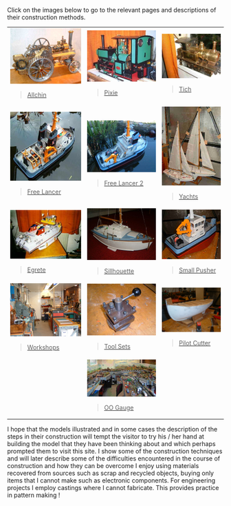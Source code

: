 Click on the images below to go to the relevant pages and descriptions of their construction methods.

<div align="center" class="image-table">
	<table>
		<tr>
			<td class="col3">
				<a href="buildallchin/index.html">
					<img src="/assets/jmm/afinishedallchin.jpg">
				<blockquote>Allchin</blockquote>
				</a>
			</td>
			<td class="col3">
				<a href="pixiesbackground/index.html">
					<img src="/assets/jmm/pixie2.jpg">
				<blockquote>Pixie</blockquote>
				</a>
			</td>
			<td class="col3">
				<a href="tichspedigree/index.html">
					<img src="/assets/jmm/tichrejuvenated1.jpg">
					<blockquote>Tich</blockquote>
				</a>
			</td>
		</tr>
		<tr>
			<td>
				<a href="buildingworkboat/index.html">
					<img src="/assets/jmm/finished.jpg">
					<blockquote>Free Lancer</blockquote>
				</a>
			</td>
			<td>
				<a href="buildingfreelancer2/index.html">
					<img src="/assets/jmm/lancer2afloat.jpg">
					<blockquote>Free Lancer 2</blockquote>
				</a>
			</td>
			<td>
				<a href="yacht/index.html">
					<img src="/assets/jmm/littleandlarge.jpg">
					<blockquote>Yachts</blockquote>
				</a>
			</td>
		</tr>
		<tr>
			<td>
				<a href="buildingthepusherold/index.html">
					<img src="/assets/jmm/egrete1.jpg">
				<blockquote>Egrete</blockquote>
				</a>
			</td>
			<td>
				<a href="buildingthesilhouette/index.html">
					<img src="/assets/jmm/silbow2.jpg">
				<blockquote>Sillhouette</blockquote>
				</a>
			</td>
			<td>
				<a href="buildingsmallpusher/index.html">
					<img src="/assets/jmm/smpushsternview3.jpg">
				<blockquote>Small Pusher</blockquote>
				</a>
			</td>
		</tr>
		<tr>
			<td>
				<a href="workshops/index.html">
					<img src="/assets/jmm/workshop222.jpg">
				<blockquote>Workshops</blockquote>
				</a>
			</td>
			<td>
				<a href="workshoptoolsetc/index.html">
					<img src="/assets/jmm/4tool5.jpg">
				<blockquote>Tool Sets</blockquote>
				</a>
			</td>
			<td>
				<a href="buildingpilotcutter/index.html">
					<img src="/assets/jmm/pilotdecbeams_installed.jpg">
				<blockquote>Pilot Cutter</blockquote>
				</a>
			</td>
		</tr>
		<tr>
			<td class="empty"></td>
			<td>
				<a href="oogauge/index.html">
					<img src="/assets/jmm/the16x10lookingnorth.jpg">
				<blockquote>OO Gauge</blockquote>
				</a>
			</td>
			<td class="empty"></td>
		</tr>
	</table>
</div>

I hope that the models illustrated and in some cases the description of the steps in their construction will tempt the visitor to try his / her hand at building the model that they have been thinking about and which perhaps prompted them to visit this site. I show some of the construction techniques and will later describe some of the difficulties encountered in the course of construction and how they can be overcome
I enjoy using materials recovered from sources such as scrap and recycled objects, buying only items that I cannot make such as electronic components. For engineering projects I employ castings where I cannot fabricate. This provides practice in pattern making !